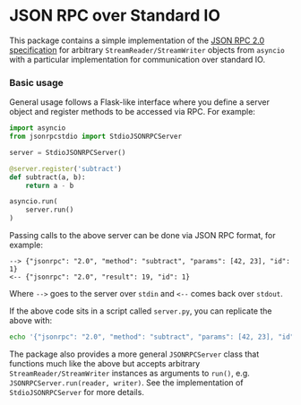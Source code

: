 # JSON RPC over Standard IO

This package contains a simple implementation of
the [JSON RPC 2.0 specification](https://www.jsonrpc.org/specification) 
for arbitrary `StreamReader/StreamWriter` objects from `asyncio` with
a particular implementation for communication over standard IO.

### Basic usage

General usage follows a Flask-like interface where you define a 
server object and register methods to be accessed via RPC. For example:

```python
import asyncio
from jsonrpcstdio import StdioJSONRPCServer

server = StdioJSONRPCServer()

@server.register('subtract')
def subtract(a, b):
    return a - b

asyncio.run(
    server.run()
)
```

Passing calls to the above server can be done via JSON RPC format, for
example:

```
--> {"jsonrpc": "2.0", "method": "subtract", "params": [42, 23], "id": 1}
<-- {"jsonrpc": "2.0", "result": 19, "id": 1}
```

Where `-->` goes to the server over `stdin` and `<--` comes back over `stdout`.

If the above code sits in a script called `server.py`, you can replicate the
above with:

```bash
echo '{"jsonrpc": "2.0", "method": "subtract", "params": [42, 23], "id": 1}' | python server.py
```

The package also provides a more general `JSONRPCServer` class that functions much like
the above but accepts arbitrary `StreamReader/StreamWriter` instances as arguments to `run()`, e.g. 
`JSONRPCServer.run(reader, writer)`. See the implementation of `StdioJSONRPCServer` for more details.